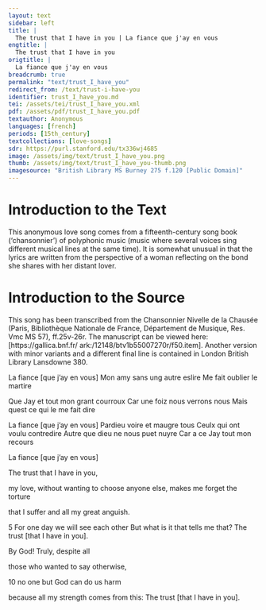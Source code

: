```yaml
---
layout: text
sidebar: left
title: |
  The trust that I have in you | La fiance que j'ay en vous
engtitle: |
  The trust that I have in you
origtitle: |
  La fiance que j'ay en vous
breadcrumb: true
permalink: "text/trust_I_have_you"
redirect_from: /text/trust-i-have-you
identifier: trust_I_have_you.md
tei: /assets/tei/trust_I_have_you.xml
pdf: /assets/pdf/trust_I_have_you.pdf
textauthor: Anonymous
languages: [french]
periods: [15th_century]
textcollections: [love-songs]
sdr: https://purl.stanford.edu/tx336wj4685
image: /assets/img/text/trust_I_have_you.png
thumb: /assets/img/text/trust_I_have_you-thumb.png
imagesource: "British Library MS Burney 275 f.120 [Public Domain]"
---
```

<h1>Introduction to the Text</h1>
<p>This anonymous love song comes from a fifteenth-century song book (‘chansonnier’) of polyphonic music (music where several voices sing different musical lines at the same time). It is somewhat unusual in that the lyrics are written from the perspective of a woman reflecting on the bond she shares with her distant lover.</p>

<h1>Introduction to the Source</h1>
<p>This song has been transcribed from the Chansonnier Nivelle de la Chausée (Paris, Bibliothèque Nationale de France, Département de Musique, Res. Vmc MS 57), ff.25v-26r. The manuscript can be viewed here: [https://gallica.bnf.fr/ ark:/12148/btv1b55007270r/f50.item]. Another version with minor variants and a different final line is contained in London British Library Lansdowne 380.</p>

<p>La fiance [que j’ay en vous] Mon amy sans ung autre eslire Me fait oublier le martire</p>
<p>Que Jay et tout mon grant courroux Car une foiz nous verrons nous Mais quest ce qui le me fait dire</p>
<p>La fiance [que j’ay en vous] Pardieu voire et maugre tous Ceulx qui ont voulu contredire Autre que dieu ne nous puet nuyre Car a ce Jay tout mon recours</p>
<p>La fiance [que j’ay en vous]</p>
<p>The trust that I have in you,</p>
<p>my love, without wanting to choose anyone else, makes me forget the torture</p>
<p>that I suffer and all my great anguish.</p>
<p>5 For one day we will see each other But what is it that tells me that? The trust [that I have in you].</p>
<p>By God! Truly, despite all</p>
<p>those who wanted to say otherwise,</p>
<p>10 no one but God can do us harm</p>
<p>because all my strength comes from this: The trust [that I have in you].</p>
